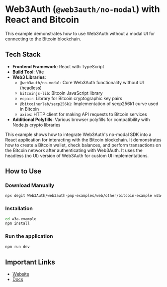 # Web3Auth (`@web3auth/no-modal`) with React and Bitcoin

This example demonstrates how to use Web3Auth without a modal UI for connecting to the Bitcoin blockchain.

## Tech Stack

- **Frontend Framework**: React with TypeScript
- **Build Tool**: Vite
- **Web3 Libraries**: 
  - `@web3auth/no-modal`: Core Web3Auth functionality without UI (headless)
  - `bitcoinjs-lib`: Bitcoin JavaScript library
  - `ecpair`: Library for Bitcoin cryptographic key pairs
  - `@bitcoinerlab/secp256k1`: Implementation of secp256k1 curve used in Bitcoin
  - `axios`: HTTP client for making API requests to Bitcoin services
- **Additional Polyfills**: Various browser polyfills for compatibility with Node.js crypto libraries

This example shows how to integrate Web3Auth's no-modal SDK into a React application for interacting with the Bitcoin blockchain. It demonstrates how to create a Bitcoin wallet, check balances, and perform transactions on the Bitcoin network after authenticating with Web3Auth. It uses the headless (no UI) version of Web3Auth for custom UI implementations.

## How to Use

### Download Manually

```bash
npx degit Web3Auth/web3auth-pnp-examples/web/other/bitcoin-example w3a-example
```

### Installation

```bash
cd w3a-example
npm install
```

### Run the application

```bash
npm run dev
```

## Important Links

- [Website](https://web3auth.io)
- [Docs](https://web3auth.io/docs)
